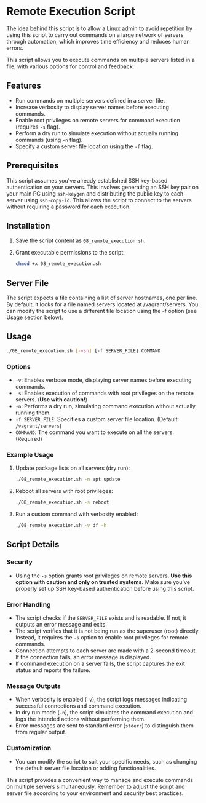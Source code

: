 # Remote Execution Script

The idea behind this script is to allow a Linux admin to avoid repetition by using this script to carry out commands on a large network of servers through automation, which improves time efficiency and reduces human errors.

This script allows you to execute commands on multiple servers listed in a file, with various options for control and feedback.

## Features

- Run commands on multiple servers defined in a server file.
- Increase verbosity to display server names before executing commands.
- Enable root privileges on remote servers for command execution (requires `-s` flag).
- Perform a dry run to simulate execution without actually running commands (using `-n` flag).
- Specify a custom server file location using the `-f` flag.

## Prerequisites

This script assumes you've already established SSH key-based authentication on your servers. This involves generating an SSH key pair on your main PC using `ssh-keygen` and distributing the public key to each server using `ssh-copy-id`. This allows the script to connect to the servers without requiring a password for each execution.

## Installation

1. Save the script content as `08_remote_execution.sh`.
2. Grant executable permissions to the script:

   ```bash
   chmod +x 08_remote_execution.sh
   ```

## Server File

The script expects a file containing a list of server hostnames, one per line. By default, it looks for a file named servers located at /vagrant/servers. You can modify the script to use a different file location using the -f option (see Usage section below).

## Usage

```bash
./08_remote_execution.sh [-vsn] [-f SERVER_FILE] COMMAND
```

### Options

- `-v`: Enables verbose mode, displaying server names before executing commands.
- `-s`: Enables execution of commands with root privileges on the remote servers. (**Use with caution!**)
- `-n`: Performs a dry run, simulating command execution without actually running them.
- `-f SERVER_FILE`: Specifies a custom server file location. (Default: `/vagrant/servers`)
- `COMMAND`: The command you want to execute on all the servers. (Required)

### Example Usage

1. Update package lists on all servers (dry run):

   ```bash
   ./08_remote_execution.sh -n apt update
   ```

2. Reboot all servers with root privileges:

   ```bash
   ./08_remote_execution.sh -s reboot
   ```

3. Run a custom command with verbosity enabled:

   ```bash
   ./08_remote_execution.sh -v df -h
   ```

## Script Details

### Security

- Using the `-s` option grants root privileges on remote servers. **Use this option with caution and only on trusted systems.** Make sure you've properly set up SSH key-based authentication before using this script.

### Error Handling

- The script checks if the `SERVER_FILE` exists and is readable. If not, it outputs an error message and exits.
- The script verifies that it is not being run as the superuser (root) directly. Instead, it requires the `-s` option to enable root privileges for remote commands.
- Connection attempts to each server are made with a 2-second timeout. If the connection fails, an error message is displayed.
- If command execution on a server fails, the script captures the exit status and reports the failure.

### Message Outputs

- When verbosity is enabled (`-v`), the script logs messages indicating successful connections and command execution.
- In dry run mode (`-n`), the script simulates the command execution and logs the intended actions without performing them.
- Error messages are sent to standard error (`stderr`) to distinguish them from regular output.

### Customization

- You can modify the script to suit your specific needs, such as changing the default server file location or adding functionalities.

This script provides a convenient way to manage and execute commands on multiple servers simultaneously. Remember to adjust the script and server file according to your environment and security best practices.

